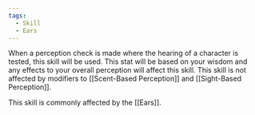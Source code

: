 ```yaml
---
tags:
  - Skill
  - Ears
---
```

When a perception check is made where the hearing of a character is tested, this skill will be used. This stat will be based on your wisdom and any effects to your overall perception will affect this skill. This skill is not affected by modifiers to [[Scent-Based Perception]] and [[Sight-Based Perception]].

This skill is commonly affected by the [[Ears]].